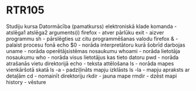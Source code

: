 # RTR105
Studiju kursa Datormācība (pamatkurss) elektroniskā klade
komanda -atslēga1 atslēga2 arguments(i)
firefox - atver pārlūku
exit - aizver programmu
sh - pārslēgties uz citu programmēšanas valodu
firefox & - palaist procesu fonā
echo $0 - norāda interpretātoru kurā šobrīd darbojas
uname - norāda operētājsistēmas nosaukumu
whoami - norāda lietotāja nosaukumu
who - norāda visus lietotājus kas tieto datoru
pwd - norāda atrašanās vietu direktorijā
echo - teksta attēlošana
ls - norāda mapes vienkāršotā skatā
ls -a - padziļināts mapju izklāsts
ls -la - mapju apraksts ar detaļām
cd - nomainīt direktoriju
rkdir - jauna mape
rmdir - dzēst mapi
history - vēsture
